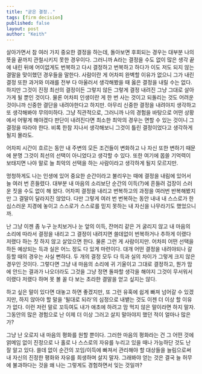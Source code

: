 ```yaml
---
title: "굳은 결정.."
tags: [firm decision]
published: false
layout: post
author: "Keith"
---
```


살아가면서 참 여러 가지 중요한 결정을 하는데, 돌아보면 후회되는 경우는 대부분 나의 뜻을 끝까지 관철시키지 못한 경우이다. 그러니까 A라는 결정을 수도 없이 많은 생각 끝에 내린 뒤에 어이없게도 번복하고 다시 결정하고 번복하고 하다가 이도 저도 되지 않는 결말을 맞이했던 경우들을 말한다. 사람이란 게 어차피 완벽할 이유가 없으니 그가 내린 결정 또한 과거와 미래를 전부 다 아울러서 생각해봤을 때 옳은 결정을 내릴 수는 없다. 하지만 그것이 진정 최선의 결정이든 그렇지 않든 그렇게 결정 내려진 그냥 그대로 살아가게 될 뿐인 것이다. 물론 어차피 인생이란 게 한 번 사는 것이고 되돌리는 것도 어려운 것이니까 신중한 결단을 내려야한다고 하지만. 아무리 신중한 결정을 내려야지 생각하고 또 생각해봐야 무의미하다. 그냥 직관적으로, 그러니까 나의 경험을 바탕으로 어떤 상황에서 어떻게 해야겠다 판단이 내려진다면 최소한 최악의 경우는 면할 수 있는 것이니 그 결정을 따라야 한다. 비록 한참 지나서 생각해보니 그것이 틀린 결정이었다고 생각하게 될지 몰라도.

어차피 시간이 흐르는 동안 내 주변의 모든 조건들이 변화하고 나 자신 또한 변하기 때문에 분명 그것이 최선의 선택이 아니었다고 생각할 수 있다. 또한 여기에 몹쓸 기억력이 보태지면 나야 말로 늘 최악의 선택을 하는 사람이라고 생각하게 될지 모르지만.

멍청하게도 나는 인생에 있어 중요한 순간이라고 불리우는 때에 결정을 내림에 있어서 늘 여러 번 흔들렸다. 대부분 내 마음의 소리보단 순간의 이득(?)에 흔들려 겁장이 스러운 짓을 수도 없이 해 왔다. 어차피 결정을 내리고 번복하고의 과정을 여러번 반복해봤지만 그 결말이 달라지진 않았다. 다만 그렇게 여러 번 번복하는 동안 내내 내 스스로가 한심스러운 지경에 놓이고 스스로가 스스로를 믿지 못하는 내 자신을 나무라기도 했었으니까.

난 그냥 이젠 좀 누구 눈치보거나 눈 앞의 이득, 잔머리 같은 거 굴리지 않고 내 마음의 소리에 따라서 결정을 내리고 그 결정이 내려지면 쓸데없이 번복하거나 추하게 이랬다 저랬다 하는 짓 하지 않고 살았으면 한다. 물론 그런 게 사람이지만. 어차피 어떤 선택을 하든 예상되는 득과 실은 어느 정도 다 있게 마련이다. 대개 어떤 결정을 내려야되나 갈등할 때의 경우는 사실 뻔하다. 두 개의 결정 모두 다 득과 실의 차이가 그렇게 크지 않은 경우인 것이다. 그렇다면 그냥 내 마음의 소리에 귀 기울이고 그대로 결정하고, 뭔가 맘에 안드는 결과가 나오더라도 그것을 그냥 정면 돌파할 생각을 해야지 그것이 무서워서 이랬다 저랬다 하며 못 볼 꼴 다 보는 초라한 결말을 얻고 싶지는 않다.

하고 싶은 말이 있다면 대놓고 하면 좋겠지만, 또 그런 유혹에 쉽게 빠져 넘어갈 수 있겠지만, 하지 않아야 할 말을 '될대로 되라'의 심정으로 내뱉는 것도 이젠 더 이상 할 이유가 없다. 이런 저런 말로 꼬득여도 내가 애초에 하려고 맘 먹지 않은 말이라면 하지 말자. 그동안의 많은 경험으로 난 이제 더 이상 그러고 살지 말아야지 했던 적이 얼마나 많은가?

그냥 난 오로지 내 마음의 평화를 원할 뿐이다. 그러한 마음의 평화라는 건 그 어떤 것에 얽메임 없이 진정으로 나 홀로 나 스스로의 자유를 누리고 있을 때나 가능하단 것도 난 잘 알고 있다. 쓸데 없이 순간의 꼬임/이득에 빠져서 관리해야 할 대상들을 늘림으로써 내 자신의 진정한 평화와 자유를 희생하며 살지 말자. 그래봐야 얻는 것은 결국 늘 허무에 불과하다는 것을 왜 나는 그렇게도 경험하면서 잊는 것일까?